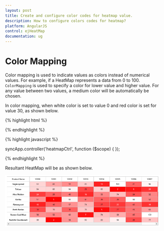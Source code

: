 ```yaml
---
layout: post
title: Create and configure color codes for heatmap value. 
description: How to configure colors codes for heatmap?
platform: AngularJS
control: ejHeatMap
documentation: ug
---
```


# Color Mapping

Color mapping is used to indicate values as colors instead of numerical values. For example, if a HeatMap represents a data from 0 to 100. `ColorMapping` is used to specify a color for lower value and higher value. For any value between two values, a medium color will be automatically be chosen.

In color mapping, when white color is set to value 0 and red color is set for value 30, as shown below.

{% highlight html %}

<div ng-controller="heatmapCtrl">
    <ej-heatmap id="HeatMap" e-width="100%" e-height="300px">
        <div>
            <e-colormappingcollection>
                <div e-colormapping e-value="0" e-color="#8ec8f8"></div>
                <div e-colormapping e-value="100" e-color="#0d47a1"></div>
            </e-colormappingcollection>
        </div>
    </ej-heatmap>
</div>

{% endhighlight %}

{% highlight javascript %}

syncApp.controller('heatmapCtrl', function ($scope) {
});

{% endhighlight %}

Resultant HeatMap will be as shown below.

![](Color-Mapping_images/Color-Mapping_img1.png)
 